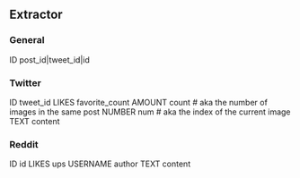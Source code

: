 
## Extractor

### General

ID          post_id|tweet_id|id

### Twitter

ID          tweet_id
LIKES       favorite_count
AMOUNT      count           # aka the number of images in the same post
NUMBER      num             # aka the index of the current image
TEXT        content

### Reddit


ID          id
LIKES       ups
USERNAME    author
TEXT        content
